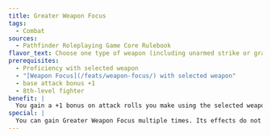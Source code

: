 ```yaml
---
title: Greater Weapon Focus
tags:
  - Combat
sources:
  - Pathfinder Roleplaying Game Core Rulebook
flavor_text: Choose one type of weapon (including unarmed strike or grapple) for which you have already selected [Weapon Focus](/feats/weapon-focus/). You are a master at your chosen weapon.
prerequisites:
  - Proficiency with selected weapon
  - "[Weapon Focus](/feats/weapon-focus/) with selected weapon"
  - base attack bonus +1
  - 8th-level fighter
benefit: |
  You gain a +1 bonus on attack rolls you make using the selected weapon. This bonus stacks with other bonuses on attack rolls, including those from [Weapon Focus](/feats/weapon-focus/).
special: |
  You can gain Greater Weapon Focus multiple times. Its effects do not stack. Each time you take the feat, it applies to a new type of weapon.
---
```


